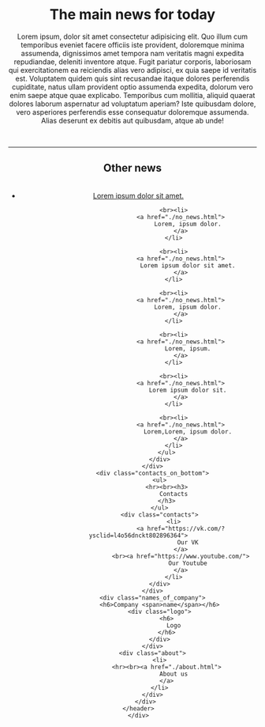 <!DOCTYPE html>
<html lang="en">
<head>
    <meta charset="UTF-8">
    <meta http-equiv="X-UA-Compatible" content="IE=edge">
    <meta name="viewport" content="width=device-width, initial-scale=1.0">
    <link rel="stylesheet" href="./style/styles.css">
    <title>Main page</title>
</head>
<body>
    <div class="container">
        <header>
        <div class="inner">
            <div class="main_news">
                <h1>
                    The main news for today
                </h1>
                <p>
                    Lorem ipsum, dolor sit amet consectetur adipisicing elit. Quo illum cum temporibus eveniet facere officiis iste provident, doloremque minima assumenda, dignissimos amet tempora nam veritatis magni expedita repudiandae, deleniti inventore atque. Fugit pariatur corporis, laboriosam qui exercitationem ea reiciendis alias vero adipisci, ex quia saepe id veritatis est. Voluptatem quidem quis sint recusandae itaque dolores perferendis cupiditate, natus ullam provident optio assumenda expedita, dolorum vero enim saepe atque quae explicabo. Temporibus cum mollitia, aliquid quaerat dolores laborum aspernatur ad voluptatum aperiam? Iste quibusdam dolore, vero asperiores perferendis esse consequatur doloremque assumenda. Alias deserunt ex debitis aut quibusdam, atque ab unde!
                </p>
            </div>
            <div class="other_news">
                <br><hr><h2>
                    Other news
                </h2>
                <div class="links_to_other_news">
                    <ul>
                        <br><li>
                            <a href="./no_news.html">
                                Lorem ipsum dolor sit amet.
                            </a>
                        </li>
            
                        <br><li>
                            <a href="./no_news.html">
                                Lorem, ipsum dolor.
                            </a>
                        </li>
            
                        <br><li>
                            <a href="./no_news.html">
                                Lorem ipsum dolor sit amet.
                            </a>
                        </li>
            
                        <br><li>
                            <a href="./no_news.html">
                                Lorem, ipsum dolor.
                            </a>
                        </li>
            
                        <br><li>
                            <a href="./no_news.html">
                                Lorem, ipsum.
                            </a>
                        </li>
            
                        <br><li>
                            <a href="./no_news.html">
                                Lorem ipsum dolor sit.
                            </a>
                        </li>
            
                        <br><li>
                            <a href="./no_news.html">
                                Lorem,Lorem, ipsum dolor.
                            </a>
                        </li>
                    </ul>
                </div>
            </div>
            <div class="contacts_on_bottom">
                <ul>
                    <hr><br><h3>
                        Contacts
                    </h3>
                </ul>
                <div class="contacts">
                        <li>
                            <a href="https://vk.com/?ysclid=l4o56dnckt802896364">
                                Our VK
                            </a>
                            <br><a href="https://www.youtube.com/">
                                Our Youtube
                            </a>
                        </li>
                </div>
            </div>
            <div class="names_of_company">
                <h6>Company <span>name</span></h6>
                <div class="logo">
                    <h6>
                        Logo
                    </h6>
                </div>
            </div>
            <div class="about">
                <li>
                    <hr><br><a href="./about.html">
                        About us
                    </a>
                </li>
            </div>
        </div>
    </header>
    </div>
</body>
</html>

